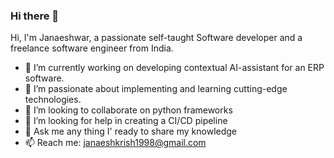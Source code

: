 ### Hi there 👋

Hi, I'm Janaeshwar, a passionate self-taught Software developer and a freelance software engineer from India.

- 🔭 I’m currently working on developing contextual AI-assistant for an ERP software.
- 🌱 I’m passionate about implementing and learning cutting-edge technologies.
- 👯 I’m looking to collaborate on python frameworks
- 🤔 I’m looking for help in creating a CI/CD pipeline
- 💬 Ask me any thing I' ready to share my knowledge
- 📫 Reach me: janaeshkrish1998@gmail.com

